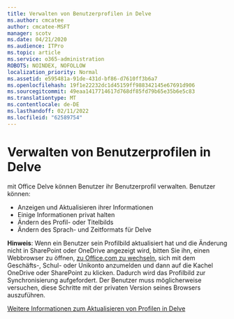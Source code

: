 ```yaml
---
title: Verwalten von Benutzerprofilen in Delve
ms.author: cmcatee
author: cmcatee-MSFT
manager: scotv
ms.date: 04/21/2020
ms.audience: ITPro
ms.topic: article
ms.service: o365-administration
ROBOTS: NOINDEX, NOFOLLOW
localization_priority: Normal
ms.assetid: e595481a-91de-431d-bf86-d7610ff3b6a7
ms.openlocfilehash: 19f1e22232dc1d45159ff988342145e67691d906
ms.sourcegitcommit: 49eaa1417714617d768df85fd79b65e35b6e5c83
ms.translationtype: MT
ms.contentlocale: de-DE
ms.lasthandoff: 02/11/2022
ms.locfileid: "62589754"
---
```

# <a name="manage-user-profiles-in-delve"></a>Verwalten von Benutzerprofilen in Delve

mit Office Delve können Benutzer ihr Benutzerprofil verwalten. Benutzer können:
  
- Anzeigen und Aktualisieren ihrer Informationen
- Einige Informationen privat halten
- Ändern des Profil- oder Titelbilds
- Ändern des Sprach- und Zeitformats für Delve

**Hinweis**: Wenn ein Benutzer sein Profilbild aktualisiert hat und die Änderung nicht in SharePoint oder OneDrive angezeigt wird, bitten Sie ihn, einen Webbrowser zu öffnen, [zu Office.com zu wechseln](https://www.office.com), sich mit dem Geschäfts-, Schul- oder Unikonto anzumelden und dann auf die Kachel OneDrive oder SharePoint zu klicken. Dadurch wird das Profilbild zur Synchronisierung aufgefordert. Der Benutzer muss möglicherweise versuchen, diese Schritte mit der privaten Version seines Browsers auszuführen.
  
[Weitere Informationen zum Aktualisieren von Profilen in Delve](https://go.microsoft.com/fwlink/?linkid=735070)
